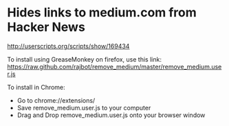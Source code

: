 Hides links to medium.com from Hacker News
==========================================

http://userscripts.org/scripts/show/169434

To install using GreaseMonkey on firefox, use this link:
https://raw.github.com/rajbot/remove_medium/master/remove_medium.user.js

To install in Chrome:
* Go to chrome://extensions/
* Save remove_medium.user.js to your computer
* Drag and Drop remove_medium.user.js onto your browser window
